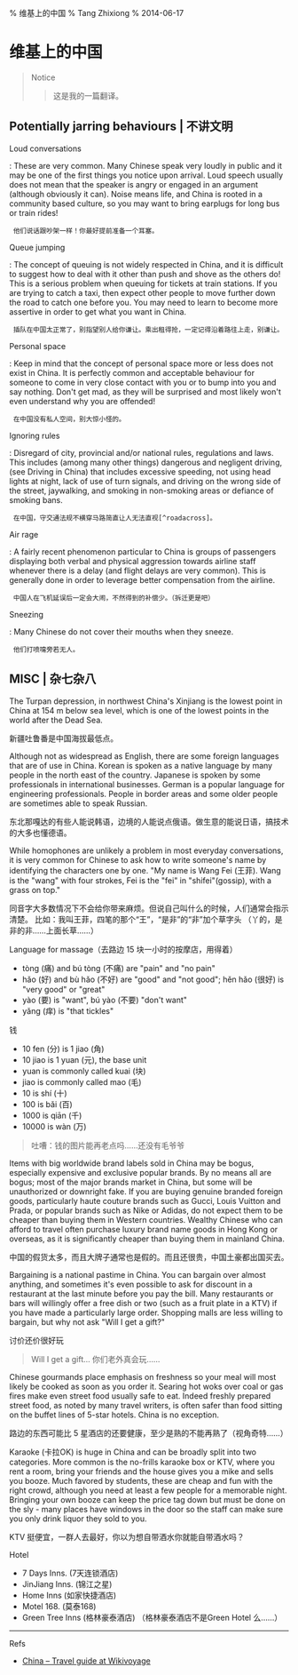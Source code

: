 % 维基上的中国
% Tang Zhixiong
% 2014-06-17


维基上的中国
============

> Notice
>
>> 这是我的一篇翻译。

Potentially jarring behaviours | 不讲文明
-----------------------------------------

Loud conversations

:    These are very common. Many Chinese speak very loudly in public and 
     it may be one of the first things you notice upon arrival. 
     Loud speech usually does not mean that the speaker is angry or engaged 
     in an argument (although obviously it can). Noise means life, and 
     China is rooted in a community based culture, 
     so you may want to bring earplugs for long bus or train rides!

     他们说话跟吵架一样！你最好提前准备一个耳塞。

Queue jumping

:    The concept of queuing is not widely respected in China, and it is difficult
     to suggest how to deal with it other than push and shove as the others do! 
     This is a serious problem when queuing for tickets at train stations. 
     If you are trying to catch a taxi, then expect other people to move further down the road
     to catch one before you. You may need to learn to become more assertive
     in order to get what you want in China.

     插队在中国太正常了，别指望别人给你谦让。乘出租得抢，一定记得沿着路往上走，别谦让。

Personal space

:    Keep in mind that the concept of personal space more or less does not exist in China. 
     It is perfectly common and acceptable behaviour for someone to come in very close contact with you 
     or to bump into you and say nothing. Don't get mad, as they will be surprised and 
     most likely won't even understand why you are offended!

     在中国没有私人空间，别大惊小怪的。

Ignoring rules

:    Disregard of city, provincial and/or national rules, regulations and laws. 
     This includes (among many other things) dangerous and negligent driving, 
     (see Driving in China) that includes excessive speeding, not using head
     lights at night, lack of use of turn signals, and driving on the wrong side 
     of the street, jaywalking, and smoking in non-smoking areas or defiance of smoking bans.

     在中国，守交通法规不横穿马路简直让人无法直视[^roadacross]。
     
[^roadacross]: [红灯须硬闯，马路要横穿](http://www.douban.com/note/311121522/)

Air rage

:    A fairly recent phenomenon particular to China is groups of passengers 
     displaying both verbal and physical aggression towards airline staff 
     whenever there is a delay (and flight delays are very common). 
     This is generally done in order to leverage better compensation from the airline.

     中国人在飞机延误后一定会大闹，不然得到的补偿少。（拆迁更是吧）
     
Sneezing

:    Many Chinese do not cover their mouths when they sneeze.
 
     他们打喷嚏旁若无人。


MISC | 杂七杂八
---------------

The Turpan depression, in northwest China's Xinjiang is the lowest point in China 
at 154 m below sea level, which is one of the lowest points in the world after the Dead Sea.

新疆吐鲁番是中国海拔最低点。

Although not as widespread as English, there are some foreign languages that are of use in China. 
Korean is spoken as a native language by many people in the north east of the country. 
Japanese is spoken by some professionals in international businesses. 
German is a popular language for engineering professionals. 
People in border areas and some older people are sometimes able to speak Russian.

东北那嘎达的有些人能说韩语，边境的人能说点俄语。做生意的能说日语，搞技术的大多也懂德语。

While homophones are unlikely a problem in most everyday conversations, 
it is very common for Chinese to ask how to write someone's name by identifying the characters one by one. 
"My name is Wang Fei (王菲). Wang is the "wang" with four strokes, Fei is the "fei" in "shifei"(gossip), 
with a grass on top."

同音字大多数情况下不会给你带来麻烦。但说自己叫什么的时候，人们通常会指示清楚。
比如：我叫王菲，四笔的那个“王”，“是非”的“非”加个草字头 （丫的，是非的非……上面长草……）

Language for massage（去路边 15 块一小时的按摩店，用得着）

* tòng (痛) and bú tòng (不痛) are "pain" and "no pain"
* hǎo  (好) and bù hǎo (不好) are "good" and "not good"; hěn hǎo (很好) is "very good" or "great"
* yào  (要) is "want", bú yào (不要) "don't want"
* yǎng (痒) is "that tickles"

钱

* 10 fen (分) is 1 jiao (角)
* 10 jiao is 1 yuan (元), the base unit
* yuan is commonly called kuai (块)
* jiao is commonly called mao (毛)
* 10 is shí (十)
* 100 is bǎi (百)
* 1000 is qiān (千)
* 10000 is wàn (万)

> 吐嘈：钱的图片能再老点吗……还没有毛爷爷

Items with big worldwide brand labels sold in China may be bogus, 
especially expensive and exclusive popular brands. 
By no means all are bogus; most of the major brands market in China,
but some will be unauthorized or downright fake. 
If you are buying genuine branded foreign goods, 
particularly haute couture brands such as Gucci, 
Louis Vuitton and Prada, or popular brands such as
Nike or Adidas, do not expect them to be cheaper than buying them in Western countries. 
Wealthy Chinese who can afford to travel often purchase luxury brand name goods in Hong Kong or overseas, 
as it is significantly cheaper than buying them in mainland China.

中国的假货太多，而且大牌子通常也是假的。而且还很贵，中国土豪都出国买去。

Bargaining is a national pastime in China. You can bargain over almost anything, 
and sometimes it's even possible to ask for discount in a restaurant at the last minute 
before you pay the bill. Many restaurants or bars will willingly offer a free dish or two 
(such as a fruit plate in a KTV) if you have made a particularly large order. 
Shopping malls are less willing to bargain, but why not ask "Will I get a gift?"

讨价还价很好玩

> Will I get a gift... 你们老外真会玩……

Chinese gourmands place emphasis on freshness so your meal will most likely be 
cooked as soon as you order it. Searing hot woks over coal or gas fires 
make even street food usually safe to eat. Indeed freshly prepared street food, 
as noted by many travel writers, is often safer than food sitting on the buffet lines 
of 5-star hotels. China is no exception.

路边的东西可能比 5 星酒店的还要健康，至少是熟的不能再熟了（视角奇特……）

Karaoke (卡拉OK) is huge in China and can be broadly split into two categories. 
More common is the no-frills karaoke box or KTV, where you rent a room, 
bring your friends and the house gives you a mike and sells you booze. 
Much favored by students, these are cheap and fun with the right crowd, 
although you need at least a few people for a memorable night. 
Bringing your own booze can keep the price tag down but must be done on the sly - 
many places have windows in the door so the staff can make sure you only drink liquor 
they sold to you.

KTV 挺便宜，一群人去最好，你以为想自带酒水你就能自带酒水吗？

Hotel

* 7 Days Inns. (7天连锁酒店)
* JinJiang Inns. (锦江之星)
* Home Inns (如家快捷酒店)
* Motel 168. (莫泰168)
* Green Tree Inns (格林豪泰酒店) （格林豪泰酒店不是Green Hotel 么……）

---

Refs

- [China – Travel guide at Wikivoyage][china]

[china]: https://en.wikivoyage.org/wiki/China

<div class="ds-thread"></div>